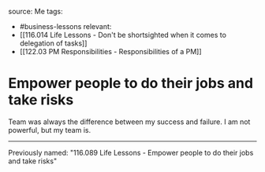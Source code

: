 source: Me
tags:
- #business-lessons 
relevant:
- [[116.014 Life Lessons - Don't be shortsighted when it comes to delegation of tasks]]
- [[122.03 PM Responsibilities - Responsibilities of a PM]]

# Empower people to do their jobs and take risks

Team was always the difference between my success and failure. I am not powerful, but my team is.

---

Previously named: "116.089 Life Lessons - Empower people to do their jobs and take risks"